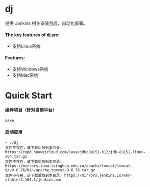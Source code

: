 # dj
提供 Jenkins 相关安装包后，自动化部署。


#### The key features of dj are:
+ 支持Linux系统

#### Features:
+ 支持Windows系统
+ 支持Mac系统


# Quick Start
#### 编译项目（针对当前平台）
```
make
```
#### 启动应用
```
~ ./dj
文件不存在，请下载后放到本目录: https://repo.huaweicloud.com/java/jdk/8u151-b12/jdk-8u151-linux-x64.tar.gz
文件不存在，请下载后放到本目录: https://mirrors.tuna.tsinghua.edu.cn/apache/tomcat/tomcat-9/v9.0.76/bin/apache-tomcat-9.0.76.tar.gz
文件不存在，请下载后放到本目录: https://mirrors.jenkins.io/war-stable/2.164.1/jenkins.war
```
